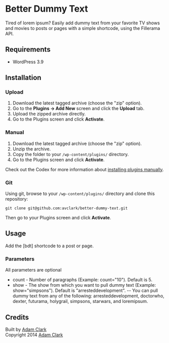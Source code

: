 # Better Dummy Text

Tired of lorem ipsum? Easily add dummy text from your favorite TV shows and movies to posts or pages with a simple shortcode, using the Fillerama API.

## Requirements
 * WordPress 3.9

## Installation

### Upload

1. Download the latest tagged archive (choose the "zip" option).
2. Go to the __Plugins -> Add New__ screen and click the __Upload__ tab.
3. Upload the zipped archive directly.
4. Go to the Plugins screen and click __Activate__.

### Manual

1. Download the latest tagged archive (choose the "zip" option).
2. Unzip the archive.
3. Copy the folder to your `/wp-content/plugins/` directory.
4. Go to the Plugins screen and click __Activate__.

Check out the Codex for more information about [installing plugins manually](http://codex.wordpress.org/Managing_Plugins#Manual_Plugin_Installation).

### Git

Using git, browse to your `/wp-content/plugins/` directory and clone this repository:

`git clone git@github.com:avclark/better-dummy-text.git`

Then go to your Plugins screen and click __Activate__.

##  Usage

Add the [bdt] shortcode to a post or page.

### Parameters

All parameters are optional

- count - Number of paragraphs (Example: count="10"). Default is 5.
- show - The show from which you want to pull dummy text (Example: show="simpsons"). Default is "arresteddevelopment".
-- You can pull dummy text from any of the following: arresteddevelopment, doctorwho, dexter, futurama, holygrail, simpsons, starwars, and loremipsum. 


## Credits

Built by [Adam Clark](https://twitter.com/avclark)  
Copyright 2014 [Adam Clark](http://www.avclark.com/)